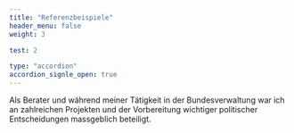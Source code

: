 ```yaml
---
title: "Referenzbeispiele"
header_menu: false
weight: 3

test: 2

type: "accordion"
accordion_signle_open: true
---
```

Als Berater und während meiner Tätigkeit in der Bundesverwaltung war ich an zahlreichen Projekten und der Vorbereitung wichtiger politischer Entscheidungen massgeblich beteiligt. 